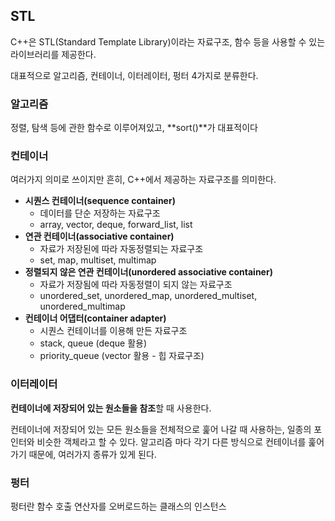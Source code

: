 ## STL

C++은 STL(Standard Template Library)이라는 자료구조, 함수 등을 사용할 수 있는 라이브러리를 제공한다.

대표적으로 알고리즘, 컨테이너, 이터레이터, 펑터 4가지로 분류한다.

### 알고리즘

정렬, 탐색 등에 관한 함수로 이루어져있고, **sort()**가 대표적이다

### 컨테이너

여러가지 의미로 쓰이지만 흔히, C++에서 제공하는 자료구조를 의미한다.

- **시퀀스 컨테이너(sequence container)**
  - 데이터를 단순 저장하는 자료구조
  - array, vector, deque, forward_list, list
- **연관 컨테이너(associative container)**
  - 자료가 저장된에 따라 자동정렬되는 자료구조
  - set, map, multiset, multimap
- **정렬되지 않은 연관 컨테이너(unordered associative container)**
  - 자료가 저장됨에 따라 자동정렬이 되지 않는 자료구조
  - unordered_set, unordered_map, unordered_multiset, unordered_multimap
- **컨테이너 어댑터(container adapter)**
  - 시퀀스 컨테이너를 이용해 만든 자료구조
  - stack, queue (deque 활용)
  - priority_queue (vector 활용 - 힙 자료구조)

### 이터레이터

**컨테이너에 저장되어 있는 원소들을 참조**할 때 사용한다.

컨테이너에 저장되어 있는 모든 원소들을 전체적으로 훑어 나갈 때 사용하는, 일종의 포인터와 비슷한 객체라고 할 수 있다. 알고리즘 마다 각기 다른 방식으로 컨테이너를 훑어가기 때문에, 여러가지 종류가 있게 된다.

### 펑터

펑터란 함수 호출 연산자를 오버로드하는 클래스의 인스턴스
